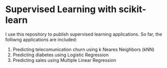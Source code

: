 # Supervised Learning with scikit-learn

I use this repository to publish supervised learning applications. So far, the folliwng applications are included:

  1. Predicting telecomunication churn using k Neares Neighbors (kNN)
  2. Predicting diabetes using Logistic Regression
  3. Predicting sales using Multiple Linear Regression
